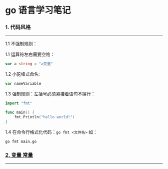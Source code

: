 # go 语言学习笔记
### 1. 代码风格
---
1.1 不强制规则：

1.1 运算符左右需要空格：
```go
var a string = "a变量"
```
1.2 小驼峰式命名:
```go
var nameVariable
```

1.3 强制规则：左括号必须紧接着语句不换行：

```go
import "fmt"

func main() {
    fmt.Println("hello world!")
}
```

1.4 在命令行格式化代码：`go fmt <文件名>` 如：

```shell
go fmt main.go
```

### [2. 变量 常量]()
---

